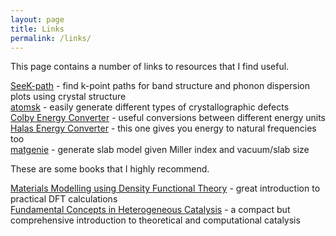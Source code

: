 ```yaml
---
layout: page
title: Links
permalink: /links/
---
```


This page contains a number of links to resources that I find useful.

[SeeK-path](https://www.materialscloud.org/work/tools/seekpath) - find k-point paths for band structure and phonon dispersion plots using crystal structure  
[atomsk](http://atomsk.univ-lille1.fr/index.php) - easily generate different types of crystallographic defects  
[Colby Energy Converter](http://www.colby.edu/chemistry/PChem/Hartree.html) - useful conversions between different energy units  
[Halas Energy Converter](http://halas.rice.edu/conversions) - this one gives you energy to natural frequencies too  
[matgenie](http://matgenie.materialsvirtuallab.org/) - generate slab model given Miller index and vacuum/slab size  
  
These are some books that I highly recommend.

[Materials Modelling using Density Functional Theory](https://www.amazon.com/Materials-Modelling-Density-Functional-Theory/dp/0199662444) - great introduction to practical DFT calculations  
[Fundamental Concepts in Heterogeneous Catalysis](https://onlinelibrary.wiley.com/doi/book/10.1002/9781118892114) - a compact but comprehensive introduction to theoretical and computational catalysis
